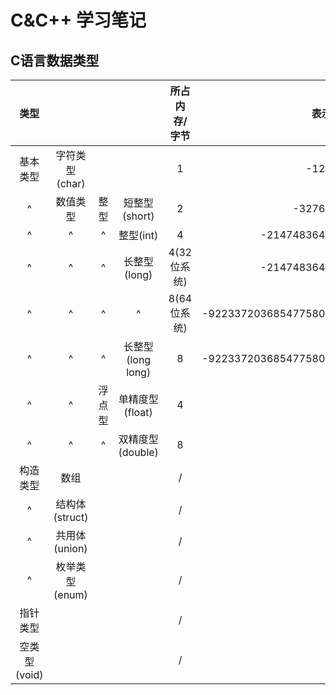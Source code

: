 # C&C++ 学习笔记
## C语言数据类型
|     类型     |                |        |                   | 所占内存/字节 |                 表示范围                 |
| :----------: | :------------: | :----: | :---------------: | :-----------: | :--------------------------------------: |
|   基本类型   | 字符类型(char) |        |                   |       1       |                 -128~127                 |
|       ^      |    数值类型    |  整型  |   短整型(short)   |       2       |               -32768~32767               |
|       ^      |        ^       |    ^   |     整型(int)     |       4       |          -2147483648~2147483647          |
|       ^      |        ^       |    ^   |    长整型(long)   |  4(32位系统)  |          -2147483648~2147483647          |
|       ^      |        ^       |    ^   |         ^         |  8(64位系统)  | -9223372036854775808~9223372036854775807 |
|       ^      |        ^       |    ^   | 长整型(long long) |       8       | -9223372036854775808~9223372036854775807 |
|       ^      |        ^       | 浮点型 |  单精度型(float)  |       4       |                     /                    |
|       ^      |        ^       |    ^   |  双精度型(double) |       8       |                     /                    |
|   构造类型   |      数组      |        |                   |       /       |                                          |
|       ^      | 结构体(struct) |        |                   |       /       |                                          |
|       ^      |  共用体(union) |        |                   |       /       |                                          |
|       ^      | 枚举类型(enum) |        |                   |       /       |                                          |
|   指针类型   |                |        |                   |       /       |                                          |
| 空类型(void) |                |        |                   |       /       |                                          |

